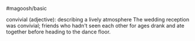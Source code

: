 #magoosh/basic

convivial (adjective): describing a lively atmosphere 
The wedding reception was convivial; friends who hadn't seen each other for ages drank and ate 
together before heading to the dance floor. 
